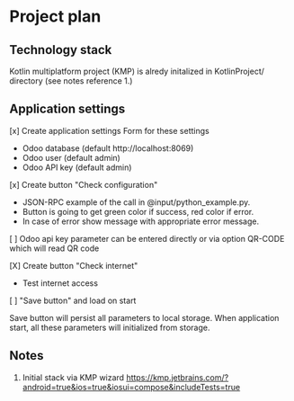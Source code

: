 # Project plan

## Technology stack

Kotlin multiplatform project (KMP) is alredy initalized in KotlinProject/ directory (see notes reference 1.)

## Application settings

[x] Create application settings Form for these settings

- Odoo database (default http://localhost:8069)
- Odoo user (default admin)
- Odoo API key (default admin)

[x] Create button "Check configuration"

- JSON-RPC example of the call in @input/python_example.py.
- Button is going to get green color if success, red color if error. 
- In case of error show message with appropriate error message.

[ ] Odoo api key parameter can be entered directly or via option QR-CODE which will read QR code 

[X] Create button "Check internet"

- Test internet access

[ ] "Save button" and load on start

Save button will persist all parameters to local storage.
When application start, all these parameters will initialized from storage.




## Notes

1. Initial stack via KMP wizard https://kmp.jetbrains.com/?android=true&ios=true&iosui=compose&includeTests=true
